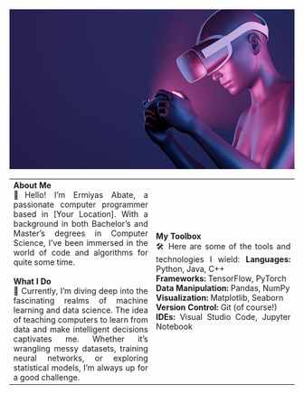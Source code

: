 <!DOCTYPE html>
<html lang="en">
<head>
    <meta charset="UTF-8">
    <meta name="viewport" content="width=device-width, initial-scale=1.0">
    <link href="https://cdn.jsdelivr.net/npm/bootstrap@5.3.3/dist/css/bootstrap.min.css" rel="stylesheet" integrity="sha384-QWTKZyjpPEjISv5WaRU9OFeRpok6YctnYmDr5pNlyT2bRjXh0JMhjY6hW+ALEwIH" crossorigin="anonymous">
</head>
<body>
<div class=".container-fluid">
<div class="row">
    <img src="portfolio-1.jpg" alt="Virtual Reality">
</div>

<table style="width: 100%; text-align: justify;">
  <tbody>
    <tr>
      <td style="width: 50%;">
      <b>About Me</b><br>👋Hello! I’m Ermiyas Abate, a passionate computer programmer based in [Your Location]. With a background in both Bachelor’s and Master’s degrees in Computer Science, I’ve been immersed in the world of code and algorithms for quite some time.<br><br>
      <b>What I Do</b><br>🚀 Currently, I’m diving deep into the fascinating realms of machine learning and data science. The idea of teaching computers to learn from data and make intelligent decisions captivates me. Whether it’s wrangling messy datasets, training neural networks, or exploring statistical models, I’m always up for a good challenge.</td>
      <td>
      <b>My Toolbox</b><br>
      🛠️ Here are some of the tools and technologies I wield:
      <b>Languages:</b> Python, Java, C++<br>
      <b>Frameworks:</b> TensorFlow, PyTorch<br>
      <b>Data Manipulation:</b> Pandas, NumPy<br>
      <b>Visualization:</b> Matplotlib, Seaborn<br>
      <b>Version Control:</b> Git (of course!)<br>
      <b>IDEs:</b> Visual Studio Code, Jupyter Notebook
</td>
    </tr>
  </tbody>
</table>
</div>
</body>
</html>